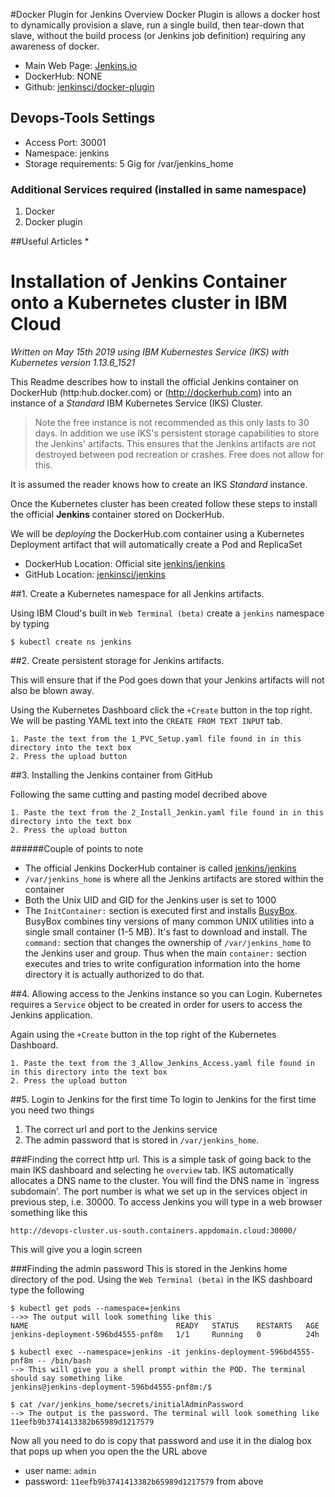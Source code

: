#Docker Plugin for Jenkins Overview
Docker Plugin  is allows a docker host to dynamically provision a slave, run a single build, then tear-down that slave, without the build process (or Jenkins job definition) requiring any awareness of docker.

* Main Web Page:	[Jenkins.io](https://plugins.jenkins.io/docker-plugin)
* DockerHub:		NONE
* Github:		[jenkinsci/docker-plugin](https://github.com/jenkinsci/docker-plugin)

## Devops-Tools Settings
* Access Port: 30001
* Namespace: jenkins
* Storage requirements: 5 Gig for /var/jenkins_home

### Additional Services required (installed in same namespace)
1. Docker
1. Docker plugin

##Useful Articles
* 



# Installation of Jenkins Container onto a Kubernetes cluster in IBM Cloud
_Written on May 15th 2019 using IBM Kubernestes Service (IKS) with Kubernetes version 1.13.6_1521_

This Readme describes how to install the official Jenkins container  on DockerHub (http:hub.docker.com) or (http://dockerhub.com) into an instance of a *Standard* IBM Kubernetes Service (IKS) Cluster. 

> Note the free instance is not recommended as this only lasts to 30 days.
In addition we use IKS's persistent storage capabilities to store the Jenkins' artifacts.
This ensures that the Jenkins artifacts are not destroyed between pod recreation or crashes.
Free does not allow for this.

It is assumed the reader knows how to create an IKS *Standard* instance.

Once the Kubernetes cluster has been created follow these steps to install the official **Jenkins** container stored on DockerHub.

We will be _deploying_ the DockerHub.com container using a Kubernetes Deployment artifact that will automatically create a Pod and ReplicaSet

* DockerHub Location: Official site [jenkins/jenkins](https://hub.docker.com/r/jenkins/jenkins/)
* GitHub Location: [jenkinsci/jenkins](https://github.com/jenkinsci/jenkins)


##1. Create a Kubernetes namespace for all Jenkins artifacts.

Using IBM Cloud's built in `Web Terminal (beta)` create a `jenkins` namespace by typing
	
	$ kubectl create ns jenkins
##2. Create persistent storage for Jenkins artifacts. 

> 
This will ensure that if the Pod goes down that your Jenkins artifacts will not also be blown away.

Using the Kubernetes Dashboard click the `+Create` button in the top right. We will be pasting YAML text into the `CREATE FROM TEXT INPUT` tab.

	1. Paste the text from the 1_PVC_Setup.yaml file found in in this directory into the text box
	2. Press the upload button
	
##3. Installing the Jenkins container from GitHub

Following the same cutting and pasting model decribed above

	1. Paste the text from the 2_Install_Jenkin.yaml file found in in this directory into the text box
	2. Press the upload button
	
######Couple of points to note
* The official Jenkins DockerHub container is called [jenkins/jenkins](https://hub.docker.com/r/jenkins/jenkins/)
* `/var/jenkins_home` is where all the Jenkins artifacts are stored within the container
* Both the Unix UID and GID for the Jenkins user is set to 1000
* The `InitContainer:` section is executed first and installs [BusyBox](https://hub.docker.com/_/busybox). BusyBox combines tiny versions of many common UNIX utilities into a single small container (1-5 MB). It's fast to download and install. The `command:` section that changes the ownership of `/var/jenkins_home` to the Jenkins user and group. Thus when the main `container:` section executes and tries to write configuration information into the home directory it is actually authorized to do that.

##4. Allowing access to the Jenkins instance so you can Login.
Kubernetes requires  a `Service` object to be created in order for users to access the Jenkins application. 

Again using the `+Create` button in the top right of the Kubernetes Dashboard.

	1. Paste the text from the 3_Allow_Jenkins_Access.yaml file found in in this directory into the text box
	2. Press the upload button

##5. Login to Jenkins for the first time
To login to Jenkins for the first time you need two things

1. The correct url and port to the Jenkins service
2. The admin password that is stored in `/var/jenkins_home`. 

###Finding the correct http url.
This is a simple task of going back to the main IKS dashboard and selecting he `overview` tab. IKS automatically allocates a DNS name to the cluster. You will find the DNS name in `ingress subdomain'. The port number is what we set up in the services object in previous step, i.e. 30000. To access Jenkins you will type in a web browser something like this

	http://devops-cluster.us-south.containers.appdomain.cloud:30000/

This will give you a login screen

###Finding the admin password
This is stored in the Jenkins home directory of the pod. Using the `Web Terminal (beta)` in the IKS dashboard type the following


	$ kubectl get pods --namespace=jenkins
	-->> The output will look something like this 
	NAME                                 READY   STATUS    RESTARTS   AGE
	jenkins-deployment-596bd4555-pnf8m   1/1     Running   0          24h
	
	$ kubectl exec --namespace=jenkins -it jenkins-deployment-596bd4555-pnf8m -- /bin/bash
	--> This will give you a shell prompt within the POD. The terminal should say something like
	jenkins@jenkins-deployment-596bd4555-pnf8m:/$
	
	$ cat /var/jenkins_home/secrets/initialAdminPassword
	--> The output is the password. The terminal will look something like
	11eefb9b3741413382b65989d1217579
	
Now all you need to do is copy that password and use it in the dialog box that pops up when you open the the URL above
* user name: `admin`
* password: `11eefb9b3741413382b65989d1217579` from above